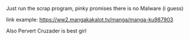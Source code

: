Just run the scrap program, pinky promises there is no Malware (i guess)

link example: https://ww2.mangakakalot.tv/manga/manga-ku987903

Also Pervert Cruzader is best girl